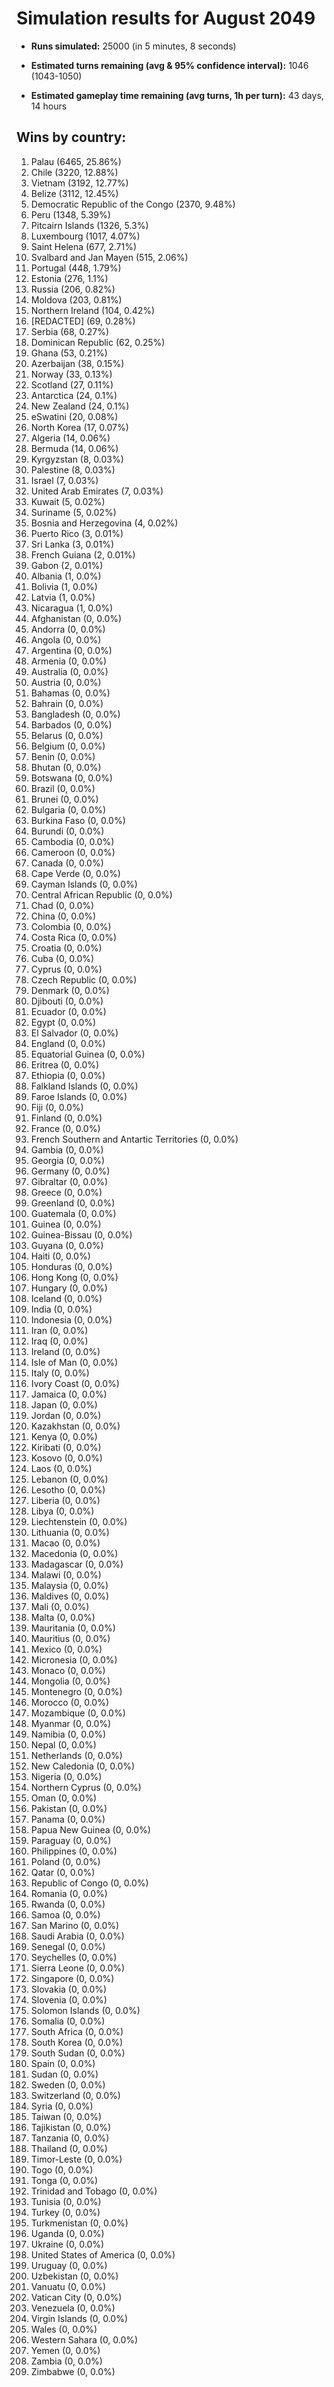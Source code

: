 # Simulation results for August 2049

* **Runs simulated:** 25000 (in 5 minutes, 8 seconds)

* **Estimated turns remaining (avg & 95% confidence interval):** 1046 (1043-1050)

* **Estimated gameplay time remaining (avg turns, 1h per turn):** 43 days, 14 hours

## Wins by country:
1. Palau (6465, 25.86%)
2. Chile (3220, 12.88%)
3. Vietnam (3192, 12.77%)
4. Belize (3112, 12.45%)
5. Democratic Republic of the Congo (2370, 9.48%)
6. Peru (1348, 5.39%)
7. Pitcairn Islands (1326, 5.3%)
8. Luxembourg (1017, 4.07%)
9. Saint Helena (677, 2.71%)
10. Svalbard and Jan Mayen (515, 2.06%)
11. Portugal (448, 1.79%)
12. Estonia (276, 1.1%)
13. Russia (206, 0.82%)
14. Moldova (203, 0.81%)
15. Northern Ireland (104, 0.42%)
16. [REDACTED] (69, 0.28%)
17. Serbia (68, 0.27%)
18. Dominican Republic (62, 0.25%)
19. Ghana (53, 0.21%)
20. Azerbaijan (38, 0.15%)
21. Norway (33, 0.13%)
22. Scotland (27, 0.11%)
23. Antarctica (24, 0.1%)
24. New Zealand (24, 0.1%)
25. eSwatini (20, 0.08%)
26. North Korea (17, 0.07%)
27. Algeria (14, 0.06%)
28. Bermuda (14, 0.06%)
29. Kyrgyzstan (8, 0.03%)
30. Palestine (8, 0.03%)
31. Israel (7, 0.03%)
32. United Arab Emirates (7, 0.03%)
33. Kuwait (5, 0.02%)
34. Suriname (5, 0.02%)
35. Bosnia and Herzegovina (4, 0.02%)
36. Puerto Rico (3, 0.01%)
37. Sri Lanka (3, 0.01%)
38. French Guiana (2, 0.01%)
39. Gabon (2, 0.01%)
40. Albania (1, 0.0%)
41. Bolivia (1, 0.0%)
42. Latvia (1, 0.0%)
43. Nicaragua (1, 0.0%)
44. Afghanistan (0, 0.0%)
45. Andorra (0, 0.0%)
46. Angola (0, 0.0%)
47. Argentina (0, 0.0%)
48. Armenia (0, 0.0%)
49. Australia (0, 0.0%)
50. Austria (0, 0.0%)
51. Bahamas (0, 0.0%)
52. Bahrain (0, 0.0%)
53. Bangladesh (0, 0.0%)
54. Barbados (0, 0.0%)
55. Belarus (0, 0.0%)
56. Belgium (0, 0.0%)
57. Benin (0, 0.0%)
58. Bhutan (0, 0.0%)
59. Botswana (0, 0.0%)
60. Brazil (0, 0.0%)
61. Brunei (0, 0.0%)
62. Bulgaria (0, 0.0%)
63. Burkina Faso (0, 0.0%)
64. Burundi (0, 0.0%)
65. Cambodia (0, 0.0%)
66. Cameroon (0, 0.0%)
67. Canada (0, 0.0%)
68. Cape Verde (0, 0.0%)
69. Cayman Islands (0, 0.0%)
70. Central African Republic (0, 0.0%)
71. Chad (0, 0.0%)
72. China (0, 0.0%)
73. Colombia (0, 0.0%)
74. Costa Rica (0, 0.0%)
75. Croatia (0, 0.0%)
76. Cuba (0, 0.0%)
77. Cyprus (0, 0.0%)
78. Czech Republic (0, 0.0%)
79. Denmark (0, 0.0%)
80. Djibouti (0, 0.0%)
81. Ecuador (0, 0.0%)
82. Egypt (0, 0.0%)
83. El Salvador (0, 0.0%)
84. England (0, 0.0%)
85. Equatorial Guinea (0, 0.0%)
86. Eritrea (0, 0.0%)
87. Ethiopia (0, 0.0%)
88. Falkland Islands (0, 0.0%)
89. Faroe Islands (0, 0.0%)
90. Fiji (0, 0.0%)
91. Finland (0, 0.0%)
92. France (0, 0.0%)
93. French Southern and Antartic Territories (0, 0.0%)
94. Gambia (0, 0.0%)
95. Georgia (0, 0.0%)
96. Germany (0, 0.0%)
97. Gibraltar (0, 0.0%)
98. Greece (0, 0.0%)
99. Greenland (0, 0.0%)
100. Guatemala (0, 0.0%)
101. Guinea (0, 0.0%)
102. Guinea-Bissau (0, 0.0%)
103. Guyana (0, 0.0%)
104. Haiti (0, 0.0%)
105. Honduras (0, 0.0%)
106. Hong Kong (0, 0.0%)
107. Hungary (0, 0.0%)
108. Iceland (0, 0.0%)
109. India (0, 0.0%)
110. Indonesia (0, 0.0%)
111. Iran (0, 0.0%)
112. Iraq (0, 0.0%)
113. Ireland (0, 0.0%)
114. Isle of Man (0, 0.0%)
115. Italy (0, 0.0%)
116. Ivory Coast (0, 0.0%)
117. Jamaica (0, 0.0%)
118. Japan (0, 0.0%)
119. Jordan (0, 0.0%)
120. Kazakhstan (0, 0.0%)
121. Kenya (0, 0.0%)
122. Kiribati (0, 0.0%)
123. Kosovo (0, 0.0%)
124. Laos (0, 0.0%)
125. Lebanon (0, 0.0%)
126. Lesotho (0, 0.0%)
127. Liberia (0, 0.0%)
128. Libya (0, 0.0%)
129. Liechtenstein (0, 0.0%)
130. Lithuania (0, 0.0%)
131. Macao (0, 0.0%)
132. Macedonia (0, 0.0%)
133. Madagascar (0, 0.0%)
134. Malawi (0, 0.0%)
135. Malaysia (0, 0.0%)
136. Maldives (0, 0.0%)
137. Mali (0, 0.0%)
138. Malta (0, 0.0%)
139. Mauritania (0, 0.0%)
140. Mauritius (0, 0.0%)
141. Mexico (0, 0.0%)
142. Micronesia (0, 0.0%)
143. Monaco (0, 0.0%)
144. Mongolia (0, 0.0%)
145. Montenegro (0, 0.0%)
146. Morocco (0, 0.0%)
147. Mozambique (0, 0.0%)
148. Myanmar (0, 0.0%)
149. Namibia (0, 0.0%)
150. Nepal (0, 0.0%)
151. Netherlands (0, 0.0%)
152. New Caledonia (0, 0.0%)
153. Nigeria (0, 0.0%)
154. Northern Cyprus (0, 0.0%)
155. Oman (0, 0.0%)
156. Pakistan (0, 0.0%)
157. Panama (0, 0.0%)
158. Papua New Guinea (0, 0.0%)
159. Paraguay (0, 0.0%)
160. Philippines (0, 0.0%)
161. Poland (0, 0.0%)
162. Qatar (0, 0.0%)
163. Republic of Congo (0, 0.0%)
164. Romania (0, 0.0%)
165. Rwanda (0, 0.0%)
166. Samoa (0, 0.0%)
167. San Marino (0, 0.0%)
168. Saudi Arabia (0, 0.0%)
169. Senegal (0, 0.0%)
170. Seychelles (0, 0.0%)
171. Sierra Leone (0, 0.0%)
172. Singapore (0, 0.0%)
173. Slovakia (0, 0.0%)
174. Slovenia (0, 0.0%)
175. Solomon Islands (0, 0.0%)
176. Somalia (0, 0.0%)
177. South Africa (0, 0.0%)
178. South Korea (0, 0.0%)
179. South Sudan (0, 0.0%)
180. Spain (0, 0.0%)
181. Sudan (0, 0.0%)
182. Sweden (0, 0.0%)
183. Switzerland (0, 0.0%)
184. Syria (0, 0.0%)
185. Taiwan (0, 0.0%)
186. Tajikistan (0, 0.0%)
187. Tanzania (0, 0.0%)
188. Thailand (0, 0.0%)
189. Timor-Leste (0, 0.0%)
190. Togo (0, 0.0%)
191. Tonga (0, 0.0%)
192. Trinidad and Tobago (0, 0.0%)
193. Tunisia (0, 0.0%)
194. Turkey (0, 0.0%)
195. Turkmenistan (0, 0.0%)
196. Uganda (0, 0.0%)
197. Ukraine (0, 0.0%)
198. United States of America (0, 0.0%)
199. Uruguay (0, 0.0%)
200. Uzbekistan (0, 0.0%)
201. Vanuatu (0, 0.0%)
202. Vatican City (0, 0.0%)
203. Venezuela (0, 0.0%)
204. Virgin Islands (0, 0.0%)
205. Wales (0, 0.0%)
206. Western Sahara (0, 0.0%)
207. Yemen (0, 0.0%)
208. Zambia (0, 0.0%)
209. Zimbabwe (0, 0.0%)
